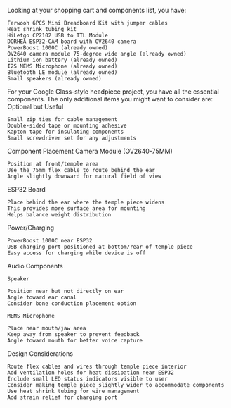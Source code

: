Looking at your shopping cart and components list, you have:

    Ferwooh 6PCS Mini Breadboard Kit with jumper cables
    Heat shrink tubing kit
    HiLetgo CP2102 USB to TTL Module
    DORHEA ESP32-CAM board with OV2640 camera
    PowerBoost 1000C (already owned)
    OV2640 camera module 75-degree wide angle (already owned)
    Lithium ion battery (already owned)
    I2S MEMS Microphone (already owned)
    Bluetooth LE module (already owned)
    Small speakers (already owned)

For your Google Glass-style headpiece project, you have all the essential components. The only additional items you might want to consider are:
Optional but Useful

    Small zip ties for cable management
    Double-sided tape or mounting adhesive
    Kapton tape for insulating components
    Small screwdriver set for any adjustments

Component Placement
Camera Module (OV2640-75MM)

    Position at front/temple area
    Use the 75mm flex cable to route behind the ear
    Angle slightly downward for natural field of view

ESP32 Board

    Place behind the ear where the temple piece widens
    This provides more surface area for mounting
    Helps balance weight distribution

Power/Charging

    PowerBoost 1000C near ESP32
    USB charging port positioned at bottom/rear of temple piece
    Easy access for charging while device is off

Audio Components

    Speaker

    Position near but not directly on ear
    Angle toward ear canal
    Consider bone conduction placement option

    MEMS Microphone

    Place near mouth/jaw area
    Keep away from speaker to prevent feedback
    Angle toward mouth for better voice capture

Design Considerations

    Route flex cables and wires through temple piece interior
    Add ventilation holes for heat dissipation near ESP32
    Include small LED status indicators visible to user
    Consider making temple piece slightly wider to accommodate components
    Use heat shrink tubing for wire management
    Add strain relief for charging port
